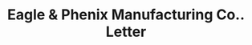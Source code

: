 ---
doi: 10.7916/D8DN5H29
date_other: '1870'
date_other_textual: 1870-1879
form: correspondence
genre:
- Letters (correspondence)
name:
- Eagle & Phenix Manufacturing Co.
object_in_context_url: https://biggert.cul.columbia.edu/items/view/ave_biggert_00117
subject_hierarchical_geographic:
- Columbus, Georgia, United States
subject_name:
- Eagle & Phenix Manufacturing Co.
title: Eagle & Phenix Manufacturing Co.. Letter
sort_title: Eagle & Phenix Manufacturing Co.. Letter
call_number: ave_biggert_00117
coordinates:
- 32.492222222222225,-84.94027777777778
pid: ave_biggert_00117
identifiers: ave_biggert_00117
thumbnail: https://derivativo-3.library.columbia.edu/iiif/2/ldpd:343054/full/!256,256/0/native.jpg
permalink: /biggert/ave_biggert_00117/
layout: iiif-image-page
---